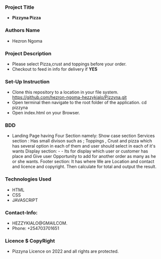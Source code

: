 ### Project Title
- **Pizzyna Pizza**

### Authors Name 
- Hezron Ngoma

### Project Description
- Please select Pizza,crust and toppings before your order.
- Checkout to feed in info for delivery if **YES**

### Set-Up Instruction
- Clone this repository to a location in your file system. https://github.com/hezron-ngoma-hezzykialo/Pizzyna.git 
- Open terminal  then navigate to the root folder of the application. cd pizzyna
- Open index.html on your Browser.

### BDD
- Landing Page having Four Section namely:
				Show case section
				Services section : Has small divison such as ; Toppings , Crust and pizza which has several option in each of them and user should select in each of it's wants
				Display section: - - Its for display which user or customer has place and Give user Opportunity to add for another order as many as he or she wants.
				Footer section: It has where We are Location and contact and licence and copyright.
				Then calculate for total and output the result.


### Technologies Used
- HTML
- CSS
- JAVASCRIPT

### Contact-Info:
- HEZZYKIALO@GMAILCOM.
- Phone: +254703701651


### Licence $ CopyRight
- Pizzyna Licence on 2022 and all rights are protected.